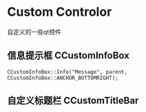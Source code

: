# Custom Controlor
自定义的一些qt控件

## 信息提示框 CCustomInfoBox

`
CCustomInfoBox::Info("Message", parent, CCustomInfoBox::ANCHOR_BOTTOMRIGHT);
`

## 自定义标题栏 CCustomTitleBar
